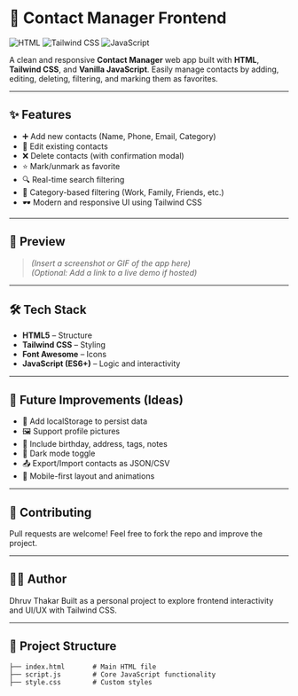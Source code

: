 # 📇 Contact Manager Frontend

![HTML](https://img.shields.io/badge/HTML5-E34F26?style=for-the-badge&logo=html5&logoColor=white)
![Tailwind CSS](https://img.shields.io/badge/TailwindCSS-06B6D4?style=for-the-badge&logo=tailwindcss&logoColor=white)
![JavaScript](https://img.shields.io/badge/JavaScript-F7DF1E?style=for-the-badge&logo=javascript&logoColor=black)

A clean and responsive **Contact Manager** web app built with **HTML**, **Tailwind CSS**, and **Vanilla JavaScript**. Easily manage contacts by adding, editing, deleting, filtering, and marking them as favorites.

---

## ✨ Features

- ➕ Add new contacts (Name, Phone, Email, Category)
- 📝 Edit existing contacts
- ❌ Delete contacts (with confirmation modal)
- ⭐ Mark/unmark as favorite
- 🔍 Real-time search filtering
- 🎯 Category-based filtering (Work, Family, Friends, etc.)
- 🕶️ Modern and responsive UI using Tailwind CSS

---

## 📸 Preview

> *(Insert a screenshot or GIF of the app here)*  
> *(Optional: Add a link to a live demo if hosted)*

---

## 🛠️ Tech Stack

- **HTML5** – Structure
- **Tailwind CSS** – Styling
- **Font Awesome** – Icons
- **JavaScript (ES6+)** – Logic and interactivity

---

##  🔧 Future Improvements (Ideas)


- 💾 Add localStorage to persist data
- 🖼️ Support profile pictures
- 🎂 Include birthday, address, tags, notes
- 🌙 Dark mode toggle
- 📤 Export/Import contacts as JSON/CSV
- 📱 Mobile-first layout and animations

---

## 🤝 Contributing
Pull requests are welcome! Feel free to fork the repo and improve the project.

--- 

## 👨‍💻 Author
Dhruv Thakar
Built as a personal project to explore frontend interactivity and UI/UX with Tailwind CSS.

---

## 📂 Project Structure

```plaintext
├── index.html       # Main HTML file
├── script.js        # Core JavaScript functionality
├── style.css        # Custom styles 


